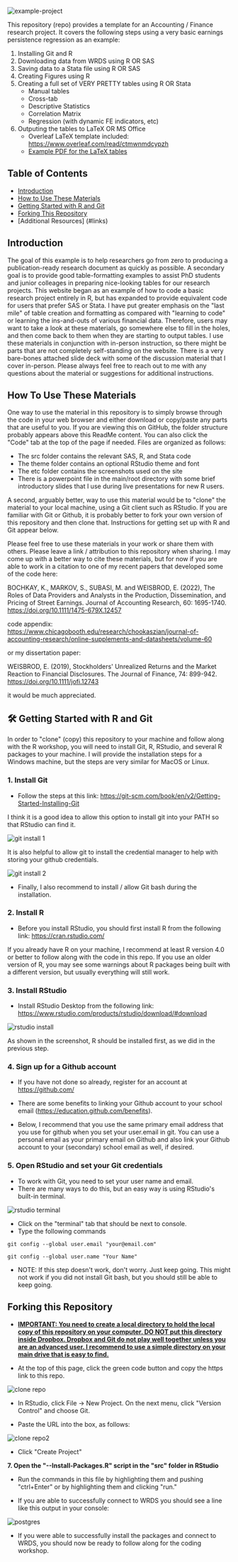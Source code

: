 ![example-project](https://socialify.git.ci/eweisbrod/example-project/image?description=1&font=Inter&forks=1&issues=1&name=1&owner=1&pattern=Solid&pulls=1&stargazers=1&theme=Light)

This repository (repo) provides a template for an Accounting / Finance research project. It covers the following steps using a very basic earnings persistence regression as an example:

1. Installing Git and R
2. Downloading data from WRDS using R OR SAS
3. Saving data to a Stata file using R OR SAS
4. Creating Figures using R
5. Creating a full set of VERY PRETTY tables using R OR Stata
    * Manual tables
    * Cross-tab
    * Descriptive Statistics
    * Correlation Matrix
    * Regression (with dynamic FE indicators, etc)
6. Outputing the tables to LaTeX OR MS Office
   * Overleaf LaTeX template included: <https://www.overleaf.com/read/ctmwnmdcypzh>
   * [Example PDF for the LaTeX tables](./assets/Paper_Template.pdf)


## Table of Contents

* [Introduction](#intro)
* [How to Use These Materials](#usethese)
* [Getting Started with R and Git](#getstart)
* [Forking This Repository](#fork)
* [Additional Resources] (#links)

##  <a name="intro"></a>Introduction 

The goal of this example is to help researchers go from zero to producing a publication-ready research document as quickly as possible. A secondary goal is to provide good table-formatting examples to assist PhD students and junior colleages in preparing nice-looking tables for our research projects. This website began as an example of how to code a basic research project entirely in R, but has expanded to provide equivalent code for users that prefer SAS or Stata. I have put greater emphasis on the "last mile" of table creation and formatting as compared with "learning to code" or learning the ins-and-outs of various financial data. Therefore, users may want to take a look at these materials, go somewhere else to fill in the holes, and then come back to them when they are starting to output tables. I use these materials in conjunction with in-person instruction, so there might be parts that are not completely self-standing on the website. There is a very bare-bones attached slide deck with some of the discussion material that I cover in-person. Please always feel free to reach out to me with any questions about the material or suggestions for additional instructions.





## <a name="usethese"></a> How To Use These Materials 

One way to use the material in this repository is to simply browse through the code in your web browser and either download or copy/paste any parts that are useful to you.
If you are viewing this on GitHub, the folder structure probably appears above this ReadMe content.
You can also click the "Code" tab at the top of the page if needed.
Files are organized as follows:

-   The src folder contains the relevant SAS, R, and Stata code
-   The theme folder contains an optional RStudio theme and font
-   The etc folder contains the screenshots used on the site
-   There is a powerpoint file in the main/root directory with some brief introductory slides that I use during live presentations for new R users.

A second, arguably better, way to use this material would be to "clone" the material to your local machine, using a Git client such as RStudio.
If you are familiar with Git or Github, it is probably better to fork your own version of this repository and then clone that.
Instructions for getting set up with R and Git appear below.

Please feel free to use these materials in your work or share them with others.
Please leave a link / attribution to this repository when sharing.
I may come up with a better way to cite these materials, but for now if you are able to work in a citation to one of my recent papers that developed some of the code here:

BOCHKAY, K., MARKOV, S., SUBASI, M.
and WEISBROD, E.
(2022), The Roles of Data Providers and Analysts in the Production, Dissemination, and Pricing of Street Earnings.
Journal of Accounting Research, 60: 1695-1740.
<https://doi.org/10.1111/1475-679X.12457>

code appendix: <https://www.chicagobooth.edu/research/chookaszian/journal-of-accounting-research/online-supplements-and-datasheets/volume-60>

or my dissertation paper:

WEISBROD, E.
(2019), Stockholders' Unrealized Returns and the Market Reaction to Financial Disclosures.
The Journal of Finance, 74: 899-942.
<https://doi.org/10.1111/jofi.12743>

it would be much appreciated.

##  <a name="getstart"></a>🛠️ Getting Started with R and Git

In order to "clone" (copy) this repository to your machine and follow along with the R workshop, you will need to install Git, R, RStudio, and several R packages to your machine.
I will provide the installation steps for a Windows machine, but the steps are very similar for MacOS or Linux.

### 1. Install Git

-   Follow the steps at this link: <https://git-scm.com/book/en/v2/Getting-Started-Installing-Git>

I think it is a good idea to allow this option to install git into your PATH so that RStudio can find it.

![git install 1](assets/images/git1.jpg)

It is also helpful to allow git to install the credential manager to help with storing your github credentials.

![git install 2](assets/images/git2.jpg)

-   Finally, I also recommend to install / allow Git bash during the installation.

### 2. Install R

-   Before you install RStudio, you should first install R from the following link: <https://cran.rstudio.com/>

If you already have R on your machine, I recommend at least R version 4.0 or better to follow along with the code in this repo.
If you use an older version of R, you may see some warnings about R packages being built with a different version, but usually everything will still work.

### 3. Install RStudio

-   Install RStudio Desktop from the following link: <https://www.rstudio.com/products/rstudio/download/#download>

![rstudio install](assets/images/rstudio1.jpg)

As shown in the screenshot, R should be installed first, as we did in the previous step.

### 4. Sign up for a Github account

-   If you have not done so already, register for an account at <https://github.com/>

-   There are some benefits to linking your Github account to your school email (<https://education.github.com/benefits>).

-   Below, I recommend that you use the same primary email address that you use for github when you set your user.email in git.
    You can use a personal email as your primary email on Github and also link your Github account to your (secondary) school email as well, if desired.

### 5. Open RStudio and set your Git credentials

-   To work with Git, you need to set your user name and email.
-   There are many ways to do this, but an easy way is using RStudio's built-in terminal.

![rstudio terminal](assets/images/terminal1.jpg)

-   Click on the "terminal" tab that should be next to console.
-   Type the following commands

```         
git config --global user.email "your@email.com"
```

```         
git config --global user.name "Your Name"
```

-   NOTE: If this step doesn't work, don't worry. Just keep going. This might not work if you did not install Git bash, but you should still be able to keep going.

##  <a name="fork"></a>Forking this Repository 




-   <b><ins> IMPORTANT: You need to create a local directory to hold the local copy of this repository on your computer.
    DO NOT put this directory inside Dropbox.
    Dropbox and Git do not play well together unless you are an advanced user.
    I recommend to use a simple directory on your main drive that is easy to find.
    </b></ins>

-   At the top of this page, click the green code button and copy the https link to this repo.

![clone repo](assets/images/clone1.jpg)

-   In RStudio, click File -\> New Project.
    On the next menu, click "Version Control" and choose Git.

-   Paste the URL into the box, as follows:

![clone repo2](assets/images/clone2.jpg)

-   Click "Create Project"

<p><b> 7.
Open the "--Install-Packages.R" script in the "src" folder in RStudio </b></p>

-   Run the commands in this file by highlighting them and pushing "ctrl+Enter" or by highlighting them and clicking "run."

-   If you are able to successfully connect to WRDS you should see a line like this output in your console:

![postgres](assets/images/postgres.PNG)

-   If you were able to successfully install the packages and connect to WRDS, you should now be ready to follow along for the coding workshop.
